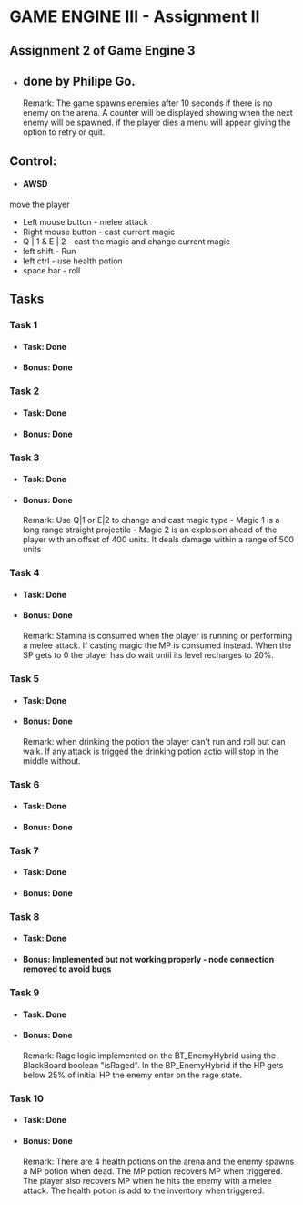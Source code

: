 # GAME ENGINE III - Assignment II

## Assignment 2 of Game Engine 3 

- ## done by Philipe Go.

    Remark: The game spawns enemies after 10 seconds if there is no enemy on the arena. A counter will be displayed showing when the next enemy will be spawned.
    if the player dies a menu will appear giving the option to retry or quit.

## Control:

- #### AWSD
move the player
- Left mouse button - melee attack
- Right mouse button - cast current magic
- Q | 1 & E | 2 - cast the magic and change current magic
- left shift - Run
- left ctrl - use health potion
- space bar - roll  

## Tasks

### Task 1

- #### Task: Done
- #### Bonus: Done  

### Task 2

- #### Task: Done
- #### Bonus: Done  

### Task 3

- #### Task: Done
- #### Bonus: Done  

    Remark: Use Q|1 or E|2 to change and cast magic type -  Magic 1 is a long range straight projectile - Magic 2 is an explosion ahead of the player with an offset of 400 units. It deals damage within a range of 500 units  

### Task 4

- #### Task: Done
- #### Bonus: Done

    Remark: Stamina is consumed when the player is running or performing a melee attack. If casting magic the MP is consumed instead. When the SP gets to 0 the player has do wait until its level recharges to 20%.

### Task 5

- #### Task: Done
- #### Bonus: Done  

    Remark: when drinking the potion the player can't run and roll but can walk. If any attack is trigged the drinking potion actio will stop in the middle without.

### Task 6

- #### Task: Done
- #### Bonus: Done  

### Task 7

- #### Task: Done
- #### Bonus: Done  

### Task 8

- #### Task: Done
- #### Bonus: Implemented but not working properly - node connection removed to avoid bugs

### Task 9

- #### Task: Done
- #### Bonus: Done
    Remark: Rage logic implemented on the BT_EnemyHybrid using the BlackBoard boolean "isRaged". In the BP_EnemyHybrid if the HP gets below 25% of initial HP the enemy enter on the rage state.  

### Task 10

- #### Task: Done
- #### Bonus: Done  
    Remark: There are 4 health potions on the arena and the enemy spawns a MP potion when dead. 
    The MP potion recovers MP when triggered. The player also recovers MP when he hits the enemy with a melee attack.
    The health potion is add to the inventory when triggered.
    


